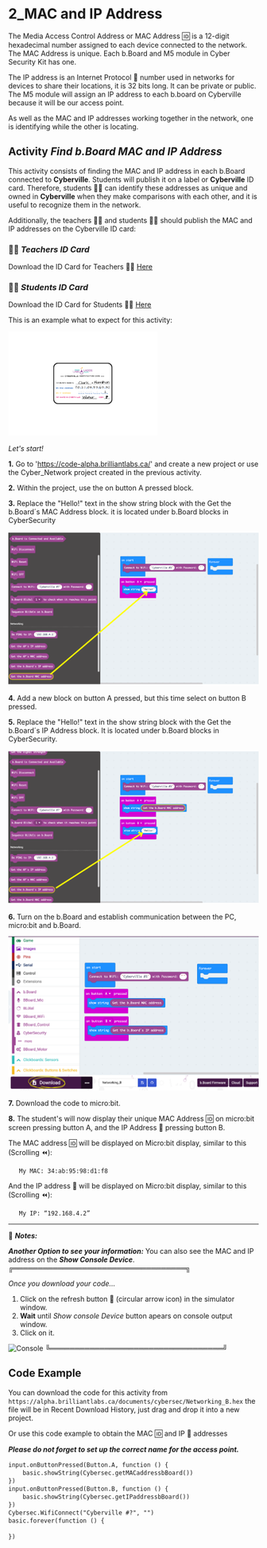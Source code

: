 # 2_MAC and IP Address

The Media Access Control Address or MAC Address 🆔 is a 12-digit hexadecimal number assigned to each device connected to the network. The MAC Address is unique. Each b.Board and M5 module in Cyber Security Kit has one.

The IP address is an Internet Protocol 📮 number used in networks for devices to share their locations, it is 32 bits long. It can be private or public.
The M5 module will assign an IP address to each b.board on Cyberville because it will be our access point.

As well as the MAC and IP addresses working together in the network, one is identifying while the other is locating.

## Activity *Find b.Board MAC and IP Address*

This activity consists of finding the MAC and IP address in each b.Board connected to __Cyberville__. Students will publish it on a label or __Cyberville__ ID card. Therefore, students 🧑‍🎓 can identify these addresses as unique and owned in __Cyberville__ when they make comparisons with each other, and it is useful to recognize them in the network.

Additionally, the teachers 🧑‍🏫 and students 🧑‍🎓 should publish the MAC and IP addresses on the Cyberville ID  card:

### 🧑‍🏫  __*Teachers ID Card*__
Download the ID Card for Teachers 🧑‍🏫 [Here](https://www.canva.com/design/DAGJ41w9H6M/fsVEC0Imkq71Z9phzugwLQ/view?utm_content=DAGJ41w9H6M&utm_campaign=designshare&utm_medium=link&utm_source=editor)

### 🧑‍🎓 __*Students ID Card*__
Download the ID Card for Students 🧑‍🎓 [Here](https://www.canva.com/design/DAGJ41w9H6M/fsVEC0Imkq71Z9phzugwLQ/view?utm_content=DAGJ41w9H6M&utm_campaign=designshare&utm_medium=link&utm_source=editor)

This is an example what to expect for this activity:  

<img src="https://github.com/Brilliant-Labs/code.bl/blob/code_alpha/packaged/docs/static/mb/projects/bboard-tutorials-cyberville/Networking/2_MAC_IP/ID.png?raw=true" alt="ID" title="ID Example." width="300" />
  

*Let's start!*

__1.__ Go to 'https://code-alpha.brilliantlabs.ca/' and create a new project or use the Cyber_Network project created in the previous activity.

__2.__ Within the project, use the on button A pressed block.

__3.__ Replace the "Hello!" text in the show string block with the Get the b.Board´s MAC Address block. it is located under b.Board blocks in CyberSecurity 

![Step5](https://github.com/Brilliant-Labs/code.bl/blob/code_alpha/packaged/docs/static/mb/projects/bboard-tutorials-cyberville/Networking/2_MAC_IP/Step5.png?raw=true "Step 3")

__4.__ Add a new block on button A pressed, but this time select on button B pressed.

__5.__ Replace the "Hello!" text in the show string block with the Get the b.Board´s IP Address block. It is located under b.Board blocks in CyberSecurity.

![Step6](https://github.com/Brilliant-Labs/code.bl/blob/code_alpha/packaged/docs/static/mb/projects/bboard-tutorials-cyberville/Networking/2_MAC_IP/Step6.png?raw=true "Step 5")

__6.__ Turn on the b.Board and establish communication between the PC, micro:bit and b.Board.

![Step7](https://github.com/Brilliant-Labs/code.bl/blob/code_alpha/packaged/docs/static/mb/projects/bboard-tutorials-cyberville/Networking/2_MAC_IP/Step7.png?raw=true "Download to microbit")

__7.__ Download the code to micro:bit.

__8.__ The student's will now display their unique MAC Address 🆔 on micro:bit screen pressing button A, and the IP Address 📮 pressing button B.

The MAC address 🆔 will be displayed on Micro:bit display, similar to this (Scrolling ⏪):

       My MAC: 34:ab:95:98:d1:f8

And the IP address 📮 will be displayed on Micro:bit display, similar to this (Scrolling ⏪):

       My IP: “192.168.4.2”


***

📌 __*Notes:*__

__*Another Option to see your information:*__
You can also see the MAC and IP address on the __*Show Console Device*__.
╔═══════════════════════════════════╗

*Once you download your code...*
1. Click on the refresh button 	🔄 (circular arrow icon) in the simulator window.
2. __Wait__ until *Show console Device* button apears on console output window.
3. Click on it.

![Console](https://github.com/Brilliant-Labs/code.bl/blob/code_alpha/packaged/docs/static/mb/projects/bboard-tutorials-cyberville/Networking/2_MAC_IP/Consolo.png?raw=true "Console Device")
╚═══════════════════════════════════╝

## Code Example

You can download the code for this activity from `https://alpha.brilliantlabs.ca/documents/cybersec/Networking_B.hex` the file will be in Recent Download History, just drag and drop it into a new project.  

Or use this code example to obtain the MAC 🆔 and IP 📮 addresses

__*Please do not forget to set up the correct name for the access point.*__

```blocks
input.onButtonPressed(Button.A, function () {
    basic.showString(Cybersec.getMACaddressbBoard())
})
input.onButtonPressed(Button.B, function () {
    basic.showString(Cybersec.getIPaddressbBoard())
})
Cybersec.WifiConnect("Cyberville #?", "")
basic.forever(function () {
	
})

```
